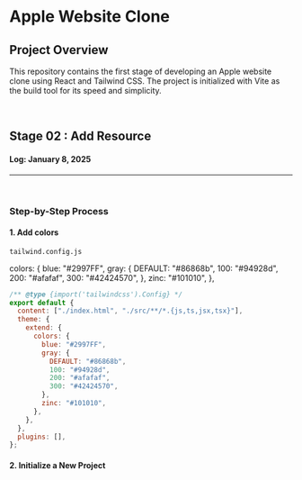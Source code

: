 # Apple Website Clone

## Project Overview
This repository contains the first stage of developing an Apple website clone using React and Tailwind CSS. The project is initialized with Vite as the build tool for its speed and simplicity.

<br>

## Stage 02 : Add Resource 
#### Log: January 8, 2025
<hr>
<br>

### Step-by-Step Process

#### 1. Add colors
`tailwind.config.js`

 colors: {
        blue: "#2997FF",
        gray: {
          DEFAULT: "#86868b",
          100: "#94928d",
          200: "#afafaf",
          300: "#42424570",
        },
        zinc: "#101010",
      },

```js
/** @type {import('tailwindcss').Config} */
export default {
  content: ["./index.html", "./src/**/*.{js,ts,jsx,tsx}"],
  theme: {
    extend: {
      colors: {
        blue: "#2997FF",
        gray: {
          DEFAULT: "#86868b",
          100: "#94928d",
          200: "#afafaf",
          300: "#42424570",
        },
        zinc: "#101010",
      },
    },
  },
  plugins: [],
};
```


#### 2. Initialize a New Project


